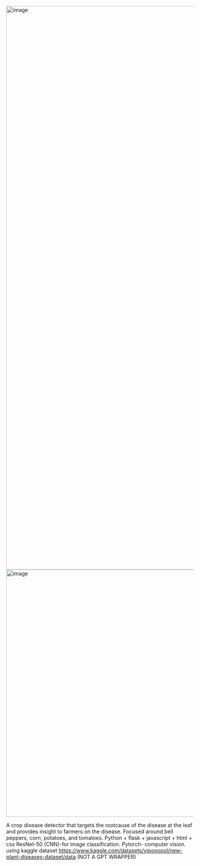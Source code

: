 <img width="1512" alt="image" src="https://github.com/user-attachments/assets/77f4016b-68cc-47ef-ad8c-1f83493d65a3" /> <img width="663" alt="image" src="https://github.com/user-attachments/assets/bcb551a0-0418-4df0-af6d-08119079959c" />



A crop disease detector that targets the rootcause of the disease at the leaf and provides insight to farmers on the disease. Focused around bell peppers, corn, potatoes, and tomatoes. 
Python + flask + javascript + html + css
ResNet-50 (CNN)-for image classification.
Pytorch- computer vision. 
using kaggle dataset https://www.kaggle.com/datasets/vipoooool/new-plant-diseases-dataset/data
(NOT A GPT WRAPPER)
